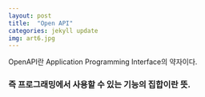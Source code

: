 ```yaml
---
layout: post
title:  "Open API"
categories: jekyll update
img: art6.jpg
---
```

 

OpenAPI란 Application Programming Interface의 약자이다.   
### 즉 프로그래밍에서 사용할 수 있는 기능의 집합이란 뜻.  
